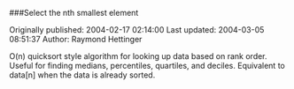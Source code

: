 ###Select the nth smallest element

Originally published: 2004-02-17 02:14:00
Last updated: 2004-03-05 08:51:37
Author: Raymond Hettinger

O(n) quicksort style algorithm for looking up data based on rank order.    Useful for finding medians, percentiles, quartiles, and deciles.  Equivalent to data[n] when the data is already sorted.